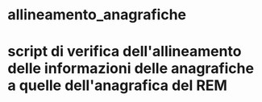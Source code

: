 # allineamento_anagrafiche
# script di verifica dell'allineamento delle informazioni delle anagrafiche a quelle dell'anagrafica del REM
